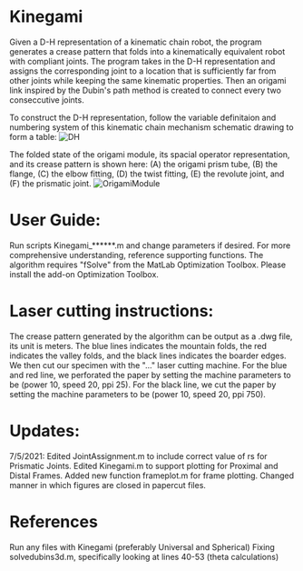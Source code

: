 # Kinegami
Given a D-H representation of a kinematic chain robot, the program generates a crease pattern that folds into a kinematically equivalent robot with compliant joints. The program takes in the D-H representation and assigns the corresponding joint to a location that is sufficiently far from other joints while keeping the same kinematic properties. Then an origami link inspired by the Dubin's path method is created to connect every two conseccutive joints. 

To construct the D-H representation, follow the variable definitaion and numbering system of this kinematic chain mechanism schematic drawing to form a table:
![DH](https://user-images.githubusercontent.com/50150425/129768985-ef83cde7-f979-4d99-b40f-8e7e3fab6ecf.png?v=4&s=10)
<!-- <img src="https://user-images.githubusercontent.com/50150425/129768985-ef83cde7-f979-4d99-b40f-8e7e3fab6ecf.png" width="400" height="200"> -->

The folded state of the origami module, its spacial operator representation, and its crease pattern is shown here: (A) the origami prism tube, (B) the flange, (C) the elbow fitting, (D) the twist fitting, (E) the revolute joint, and (F) the prismatic joint.
![OrigamiModule](https://user-images.githubusercontent.com/50150425/129769452-96a78ed9-5819-4436-8d91-4290fb1ca38f.png)

# User Guide:
Run scripts Kinegami_******.m and change parameters if desired. For more comprehensive understanding, reference supporting functions.
The algorithm requires "fSolve" from the MatLab Optimization Toolbox. Please install the add-on Optimization Toolbox.

# Laser cutting instructions:
The crease pattern generated by the algorithm can be output as a .dwg file, its unit is meters.
The blue lines indicates the mountain folds, the red indicates the valley folds, and the black lines indicates the boarder edges.
We then cut our specimen with the "..." laser cutting machine.
For the blue and red line, we perforated the paper by setting the machine parameters to be (power 10, speed 20, ppi 25).
For the black line, we cut the paper by setting the machine parameters to be (power 10, speed 20, ppi 750).


# Updates:
7/5/2021:
Edited JointAssignment.m to include correct value of rs for Prismatic Joints.
Edited Kinegami.m to support plotting for Proximal and Distal Frames. Added new function frameplot.m for frame plotting. Changed manner in which figures are closed in papercut files.

# References
Run any files with Kinegami (preferably Universal and Spherical)
Fixing solvedubins3d.m, specifically looking at lines 40-53 (theta calculations)
